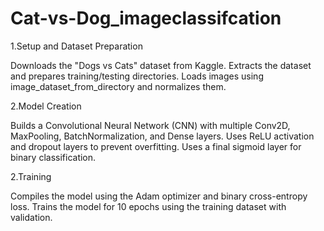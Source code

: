 # Cat-vs-Dog_imageclassifcation

1.Setup and Dataset Preparation

Downloads the "Dogs vs Cats" dataset from Kaggle.
Extracts the dataset and prepares training/testing directories.
Loads images using image_dataset_from_directory and normalizes them.

2.Model Creation

Builds a Convolutional Neural Network (CNN) with multiple Conv2D, MaxPooling, BatchNormalization, and Dense layers.
Uses ReLU activation and dropout layers to prevent overfitting.
Uses a final sigmoid layer for binary classification.

2.Training

Compiles the model using the Adam optimizer and binary cross-entropy loss.
Trains the model for 10 epochs using the training dataset with validation.

